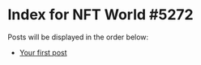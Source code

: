 # Index for NFT World #5272
Posts will be displayed in the order below:

- [Your first post](./001-first.md)

